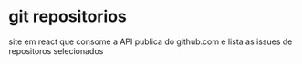 # git repositorios

site em react que consome a API publica do github.com e lista as issues de repositoros selecionados 
